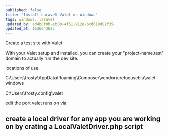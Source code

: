 ```yaml
---
published: false
title: 'Install Laravel Valet on Windows'
tags: windows, laravel
updated_by: ad4b8f0b-eb08-4f51-912e-6cd619d82f35
updated_at: 1636643625
---
```

  Create a test site with Valet

  With your Valet setup and installed, you can create your "project-name.test" domain to actually run the dev site.

  locations of use: 

  C:\Users\frosty\AppData\Roaming\Composer\vendor\cretueusebiu\valet-windows

  C:\Users\frosty\.config\valet

  edit the port valet runs on via: 

  create a local driver for any app you are working on by crating a LocalValetDriver.php script
---
